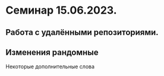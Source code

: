 ﻿# Семинар 15.06.2023.
## Работа с удалёнными репозиториями.
## Изменения рандомные
Некоторые дополнительные слова
